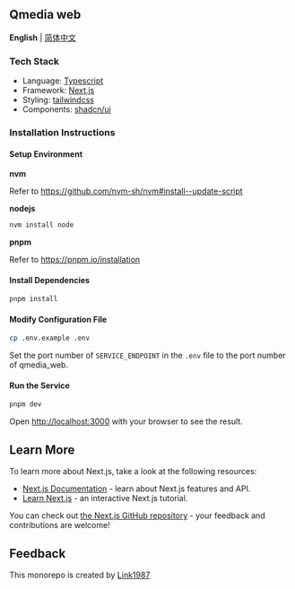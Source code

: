 ## Qmedia web

**English** | [简体中文](./README.zh-CN.md)

### Tech Stack

- Language: [Typescript](https://www.typescriptlang.org/)
- Framework: [Next.js](https://nextjs.org/)
- Styling: [tailwindcss](https://tailwindcss.com/)
- Components: [shadcn/ui](https://ui.shadcn.com/)

### Installation Instructions

#### Setup Environment

**nvm**

Refer to https://github.com/nvm-sh/nvm#install--update-script

**nodejs**

```bash
nvm install node
```

**pnpm**

Refer to https://pnpm.io/installation

#### Install Dependencies

```bash
pnpm install
```

#### Modify Configuration File

```bash
cp .env.example .env
```

Set the port number of `SERVICE_ENDPOINT` in the `.env` file to the port number of qmedia_web.

#### Run the Service

```bash
pnpm dev
```

Open [http://localhost:3000](http://localhost:3000) with your browser to see the result.

## Learn More

To learn more about Next.js, take a look at the following resources:

- [Next.js Documentation](https://nextjs.org/docs) - learn about Next.js features and API.
- [Learn Next.js](https://nextjs.org/learn) - an interactive Next.js tutorial.

You can check out [the Next.js GitHub repository](https://github.com/vercel/next.js/) - your feedback and contributions are welcome!

## Feedback
This monorepo is created by [Link1987](https://github.com/linchen1987)
